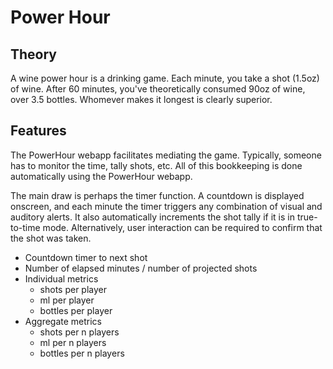 Power Hour
==========

Theory
------

A wine power hour is a drinking game. Each minute, you take a shot (1.5oz) of wine.
After 60 minutes, you've theoretically consumed 90oz of wine, over 3.5 bottles. 
Whomever makes it longest is clearly superior.

Features
--------

The PowerHour webapp facilitates mediating the game. Typically, someone has to monitor 
the time, tally shots, etc. All of this bookkeeping is done automatically using the
PowerHour webapp.

The main draw is perhaps the timer function. A countdown is displayed onscreen, and 
each minute the timer triggers any combination of visual and auditory alerts. It also
automatically increments the shot tally if it is in true-to-time mode. Alternatively,
user interaction can be required to confirm that the shot was taken.

* Countdown timer to next shot
* Number of elapsed minutes / number of projected shots
* Individual metrics
	* shots per player
	* ml per player
	* bottles per player
* Aggregate metrics
	* shots per n players
	* ml per n players
	* bottles per n players